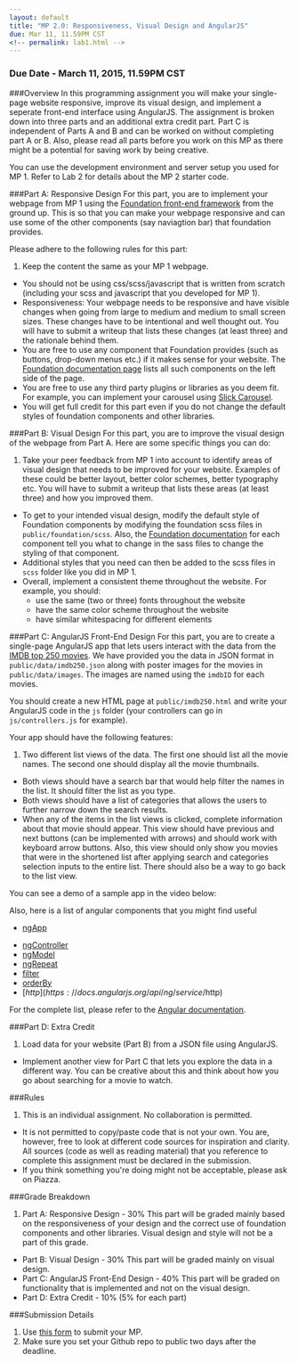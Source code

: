 ```yaml
---
layout: default
title: "MP 2.0: Responsiveness, Visual Design and AngularJS"
due: Mar 11, 11.59PM CST
<!-- permalink: lab1.html -->
---
```

### Due Date - March 11, 2015, 11.59PM CST

###Overview
In this programming assignment you will make your single-page website responsive, improve its visual design, and implement a seperate front-end interface using AngularJS. The assignment is broken down into three parts and an additional extra credit part. Part C is independent of Parts A and B and can be worked on without completing part A or B. Also, please read all parts before you work on this MP as there might be a potential for saving work by being creative.

You can use the development environment and server setup you used for MP 1. Refer to Lab 2 for details about the MP 2 starter code. 

###Part A: Responsive Design
For this part, you are to implement your webpage from MP 1 using the [Foundation front-end framework](http://foundation.zurb.com/docs/) from the ground up. This is so that you can make your webpage responsive and can use some of the other components (say naviagtion bar) that foundation provides.

Please adhere to the following rules for this part:

1. Keep the content the same as your MP 1 webpage. 
+ You should not be using css/scss/javascript that is written from scratch (including your scss and javascript that you developed for MP 1).
+ Responsiveness: Your webpage needs to be responsive and have visible changes when going from large to medium and medium to small screen sizes. These changes have to be intentional and well thought out. You will have to submit a writeup that lists these changes (at least three) and the rationale behind them.
+ You are free to use any component that Foundation provides (such as buttons, drop-down menus etc.) if it makes sense for your website. The [Foundation documentation page](http://foundation.zurb.com/docs/) lists all such components on the left side of the page.
+ You are free to use any third party plugins or libraries as you deem fit. For example, you can implement your carousel using [Slick Carousel](http://kenwheeler.github.io/slick/).
+ You will get full credit for this part even if you do not change the default styles of foundation components and other libraries.

###Part B: Visual Design
For this part, you are to improve the visual design of the webpage from Part A. Here are some specific things you can do:

1. Take your peer feedback from MP 1 into account to identify areas of visual design that needs to be improved for your website. Examples of these could be better layout, better color schemes, better typography etc. You will have to submit a writeup that lists these areas (at least three) and how you improved them.
+ To get to your intended visual design, modify the default style of Foundation components by modifying the foundation scss files in `public/foundation/scss`. Also, the [Foundation documentation](http://foundation.zurb.com/docs/) for each component tell you what to change in the sass files to change the styling of that component.
+ Additional styles that you need can then be added to the scss files in `scss` folder like you did in MP 1.
+ Overall, implement a consistent theme throughout the website. For example, you should:
	* use the same (two or three) fonts throughout the website
	+ have the same color scheme throughout the website
	+ have similar whitespacing for different elements


###Part C: AngularJS Front-End Design
For this part, you are to create a single-page AngularJS app that lets users interact with the data from the [IMDB top 250 movies](http://www.imdb.com/chart/top). We have provided you the data in JSON format in `public/data/imdb250.json` along with poster images for the movies in `public/data/images`. The images are named using the `imdbID` for each movies. 

You should create a new HTML page at `public/imdb250.html` and write your AngularJS code in the `js` folder (your controllers can go in `js/controllers.js` for example). 

Your app should have the following features:

1. Two different list views of the data. The first one should list all the movie names. The second one should display all the movie thumbnails. 
+ Both views should have a search bar that would help filter the names in the list. It should filter the list as you type.
+ Both views should have a list of categories that allows the users to further narrow down the search results. 
+ When any of the items in the list views is clicked, complete information about that movie should appear. This view should have previous and next buttons (can be implemented with arrows) and should work with keyboard arrow buttons. Also, this view should only show you movies that were in the shortened list after applying search and categories selection inputs to the entire list. There should also be a way to go back to the list view.

You can see a demo of a sample app in the video below:

Also, here is a list of angular components that you might find useful

* [ngApp](https://docs.angularjs.org/api/ng/directive/ngApp)
+ [ngController](https://docs.angularjs.org/api/ng/directive/ngController)
+ [ngModel](https://docs.angularjs.org/api/ng/directive/ngModel)
+ [ngRepeat](https://docs.angularjs.org/api/ng/directive/ngRepeat)
+ [filter](https://docs.angularjs.org/api/ng/service/$filter)
+ [orderBy](https://docs.angularjs.org/api/ng/filter/orderBy)
+ [$http](https://docs.angularjs.org/api/ng/service/$http)

For the complete list, please refer to the [Angular documentation](https://docs.angularjs.org/api/ng).
 

###Part D: Extra Credit
1. Load data for your website (Part B) from a JSON file using AngularJS. 
+ Implement another view for Part C that lets you explore the data in a different way. You can be creative about this and think about how you go about searching for a movie to watch.

###Rules
1.	This is an individual assignment. No collaboration is permitted.
+   It is not permitted to copy/paste code that is not your own. You are, however, free to look at different code sources for inspiration and clarity. All sources (code as well as reading material) that you reference to complete this assignment must be declared in the submission.
+ If you think something you're doing might not be acceptable, please ask on Piazza.

###Grade Breakdown

1. 	Part A: Responsive Design - 30%
This part will be graded mainly based on the responsiveness of your design and the correct use of foundation components and other libraries. Visual design and style will not be a part of this grade.
+ Part B: Visual Design - 30%
This part will be graded mainly on visual design.
+ Part C: AngularJS Front-End Design - 40%
This part will be graded on functionality that is implemented and not on the visual design.
+ Part D: Extra Credit - 10% (5% for each part)


###Submission Details
1. Use [this form]() to submit your MP.
2. Make sure you set your Github repo to public two days after the deadline. 

